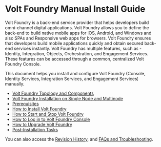                             

Volt Foundry Manual Install Guide
===================================

Volt Foundry is a back-end service provider that helps developers build omni-channel digital applications. Volt Foundry allows you to define the back-end to build native mobile apps for iOS, Android, and Windows and also SPAs and Responsive web apps for browsers. Volt Foundry ensures that developers build mobile applications quickly and obtain secured back-end services instantly. Volt Foundry has multiple features, such as - Identity, Integration, Objects, Orchestration, and Engagement Services. These features can be accessed through a common, centralized Volt Foundry Console.

This document helps you install and configure Volt Foundry (Console, Identity Services, Integration Services, and Engagement Services) manually.

*   [Volt Foundry Topology and Components](Foundry_Architecture_and_Components.md)
*   [Volt Foundry Installation on Single Node and Multinode](MF_Single-Node_Multinode.md)
*   [Prerequisites](Prerequisites.md)
*   [How to Install Volt Foundry](Installing_Volt_Foundry_Components.md)
*   [How to Start and Stop Volt Foundry](Starting_Volt_Foundry_Console.md)
*   [How to Log in to Volt Foundry Console](Log_in_to_Foundry_Console.md)
*   [How to Upgrade Volt Foundry](Upgrading_Volt_Foundry_Manually.md)
*   [Post-Installation Tasks](Post-Installation_Tasks.md)

You can also access the [Revision History](volt_foundry_manual_install_guide.md), and [FAQs and Troubleshooting](Troubleshooting.md).

